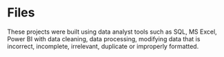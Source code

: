 # Files

These projects were built using data analyst tools such as SQL, MS Excel, Power BI with data cleaning, data processing, modifying data that is incorrect, incomplete, irrelevant, duplicate or improperly formatted.  
